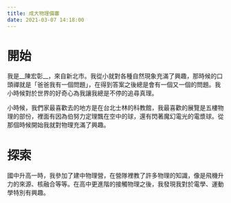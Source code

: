 ```yaml
---  
title: 成大物理備審  
date: 2021-03-07 14:18:00  
---
```


# 開始
我是__陳宏彰__，來自新北市。我從小就對各種自然現象充滿了興趣，那時候的口頭禪就是「爸爸我有一個問題」，在得到答案之後總是會有一個又一個的問題。我小時候對於世界的好奇心為我讓我總是不停的追尋真理。

小時候，我們家最喜歡去的地方是在台北士林的科教館，我最喜歡的展覽是五樓物理的部份，裡面有因為伯努力定理飄在空中的球，還有閃著魔幻電光的電漿球。從那個時候開始我就對物理充滿了興趣。

# 探索
國中升高一時，我參加了建中物理營，在營隊裡教了許多物理的知識，像是飛機升力的來源、核融合等等。在高中更進階的接觸物理之後，我發現我對於電學、運動學特別有興趣。



